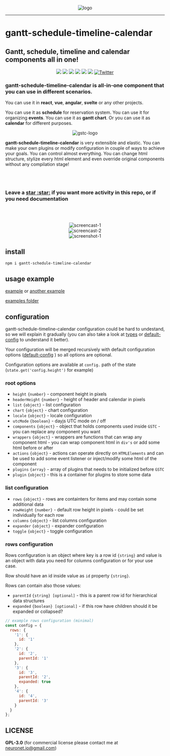 <p align="center">
  <img src="https://neuronet.io/screenshots/gstc9-flat-bgw-300.png" alt="logo">
</p>
<hr />
<h1>gantt-schedule-timeline-calendar</h1>

<h2> Gantt, schedule, timeline and calendar components all in one!</h2>

<p align="center">
  <img src="https://api.codacy.com/project/badge/Grade/732e0ef156344594b48584af97ba1e4a">
  <img src="https://snyk.io/test/github/neuronetio/gantt-schedule-timeline-calendar/badge.svg">
  <img src="https://img.badgesize.io/neuronetio/gantt-schedule-timeline-calendar/master/dist/index.umd.js.png?compression=gzip&label=gzipped">
  <img src="https://img.shields.io/npm/dm/gantt-schedule-timeline-calendar.svg">
  <img src="https://img.shields.io/npm/l/gantt-schedule-timeline-calendar.svg">
  <img src="https://badge.fury.io/js/gantt-schedule-timeline-calendar.svg">
  <a href="https://twitter.com/intent/tweet?text=Wow:&url=https%3A%2F%2Fgithub.com%2Fneuronetio%2Fgantt-schedule-timeline-calendar"><img alt="Twitter" src="https://img.shields.io/twitter/url/https/github.com/neuronetio/gantt-schedule-timeline-calendar?style=social"></a>
</p>

<h3>gantt-schedule-timeline-calendar is all-in-one component that you can use in different scenarios.</h3>

<p>
You can use it in <strong>react</strong>, <strong>vue</strong>, <strong>angular</strong>, <strong>svelte</strong> or any other projects.
</p>

<p>
You can use it as <strong>schedule</strong> for reservation system. You can use it for organizing <strong>events</strong>. You can use it as <strong>gantt chart</strong>. Or you can use it as <strong>calendar</strong> for different purposes.
</p>

<p align="center">
  <img src="https://neuronet.io/screenshots/appscrn.png?uniq=1" alt="gstc-logo">
</p>

<p>
<strong>gantt-schedule-timeline-calendar</strong> is very extensible and elastic. You can make your own plugins or modify configuration in couple of ways to achieve your goals.
You can control almost everything. You can change html structure, stylize every html element and even override original components without any compilation stage!
</p>

<br /><br />

<h3>Leave a <a href="https://github.com/neuronetio/gantt-schedule-timeline-calendar">star :star:</a> if you want more activity in this repo, or if you need documentation</h3>
<br /><br />
<p align="center">
  <img src="https://neuronet.io/screenshots/scheduler.gif" alt="screencast-1">
  <br />
  <img src="https://neuronet.io/screenshots/gantt.gif" alt="screencast-2">
  <br />
  <img src="https://neuronet.io/screenshots/gstc-1.jpeg" alt="screenshot-1">
</p>

## install

`npm i gantt-schedule-timeline-calendar`

## usage example

[example](https://neuronet.io/gantt-schedule-timeline-calendar/scheduler.html) or [another example](https://neuronet.io/gantt-schedule-timeline-calendar/main.html)

[examples folder](https://github.com/neuronetio/gantt-schedule-timeline-calendar/tree/master/dist/examples)

## configuration

gantt-schedule-timeline-calendar configuration could be hard to undestand, so we will explain it gradually (you can also take a look at [types](https://github.com/neuronetio/gantt-schedule-timeline-calendar/blob/master/src/types.d.ts) or [default-config](https://github.com/neuronetio/gantt-schedule-timeline-calendar/blob/master/src/default-config.ts) to understand it better).

Your configuration will be merged recursively with default configuration options ([default-config](https://github.com/neuronetio/gantt-schedule-timeline-calendar/blob/master/src/default-config.ts) ) so all options are optional.

Configuration options are available at `config.` path of the state (`state.get('config.height')` for example)

### root options

- `height` `{number}` - component height in pixels
- `headerHeight` `{number}` - height of header and calendar in pixels
- `list` `{object}` - list configuration
- `chart` `{object}` - chart configuration
- `locale` `{object}` - locale configuration
- `utcMode` `{boolean}` - dayjs UTC mode on / off
- `components` `{object}` - object that holds components used inside `GSTC` - you can replace any component you want
- `wrappers` `{object}` - wrappers are functions that can wrap any component html - you can wrap component html in `div's` or add some html before or after
- `actions` `{object}` - actions can operate directly on `HTMLElements` and can be used to add some event listener or inject/modify some html of the component
- `plugins` `{array}` - array of plugins that needs to be initialized before `GSTC`
- `plugin` `{object}` - this is a container for plugins to store some data

### list configuration

- `rows` `{object}` - rows are containters for items and may contain some additional data
- `rowHeight` `{number}` - default row height in pixels - could be set individually for each row
- `columns` `{object}` - list columns configuration
- `expander` `{object}` - expander configuration
- `toggle` `{object}` - toggle configuration

### rows configuration

Rows configuration is an object where key is a row id `{string}` and value is an object with data you need for columns configuration or for your use case.

Row should have an id inside value as `id` property `{string}`.

Rows can contain also those values:

- `parentId` `{string} [optional]` - this is a parent row id for hierarchical data structures
- `expanded` `{boolean} [optional]` - if this row have children should it be expanded or collapsed?

```javascript
// example rows configuration (minimal)
const config = {
  rows: {
    '1': {
      id: '1'
    },
    '2': {
      id: '2',
      parentId: '1'
    },
    '3': {
      id: '3',
      parentId: '2',
      expanded: true
    },
    '4': {
      id: '4',
      parentId: '3'
    }
  }
};
```

## LICENSE

**GPL-3.0** (for commercial license please contact me at neuronet.io@gmail.com)
